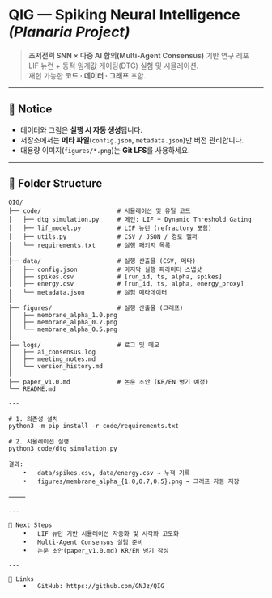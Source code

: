 # QIG — Spiking Neural Intelligence *(Planaria Project)*

> **초저전력 SNN × 다중 AI 합의(Multi-Agent Consensus)** 기반 연구 레포  
> LIF 뉴런 + 동적 임계값 게이팅(DTG) 실험 및 시뮬레이션.  
> 재현 가능한 **코드 · 데이터 · 그래프** 포함.

---

## 📌 Notice

- 데이터와 그림은 **실행 시 자동 생성**됩니다.
- 저장소에서는 **메타 파일**(`config.json`, `metadata.json`)만 버전 관리합니다.
- 대용량 이미지(`figures/*.png`)는 **Git LFS**를 사용하세요.

---

## 📂 Folder Structure

```plaintext
QIG/
├── code/                     # 시뮬레이션 및 유틸 코드
│   ├── dtg_simulation.py     # 메인: LIF + Dynamic Threshold Gating
│   ├── lif_model.py          # LIF 뉴런 (refractory 포함)
│   ├── utils.py              # CSV / JSON / 경로 헬퍼
│   └── requirements.txt      # 실행 패키지 목록
│
├── data/                     # 실행 산출물 (CSV, 메타)
│   ├── config.json           # 마지막 실행 파라미터 스냅샷
│   ├── spikes.csv            # [run_id, ts, alpha, spikes]
│   ├── energy.csv            # [run_id, ts, alpha, energy_proxy]
│   └── metadata.json         # 실험 메타데이터
│
├── figures/                  # 실행 산출물 (그래프)
│   ├── membrane_alpha_1.0.png
│   ├── membrane_alpha_0.7.png
│   └── membrane_alpha_0.5.png
│
├── logs/                     # 로그 및 메모
│   ├── ai_consensus.log
│   ├── meeting_notes.md
│   └── version_history.md
│
├── paper_v1.0.md             # 논문 초안 (KR/EN 병기 예정)
└── README.md

---

# 1. 의존성 설치
python3 -m pip install -r code/requirements.txt

# 2. 시뮬레이션 실행
python3 code/dtg_simulation.py

결과:
	•	data/spikes.csv, data/energy.csv → 누적 기록
	•	figures/membrane_alpha_{1.0,0.7,0.5}.png → 그래프 자동 저장

⸻

---

📌 Next Steps
	•	LIF 뉴런 기반 시뮬레이션 자동화 및 시각화 고도화
	•	Multi-Agent Consensus 실험 준비
	•	논문 초안(paper_v1.0.md) KR/EN 병기 작성

---

🔗 Links
	•	GitHub: https://github.com/GNJz/QIG


